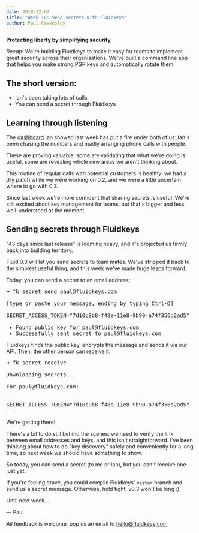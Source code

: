 ```yaml
---
date: 2018-12-07
title: "Week 18: Send secrets with Fluidkeys"
author: Paul Fawkesley
---
```

**Protecting liberty by simplifying security**

_Recap_: We're building Fluidkeys to make it easy for teams to implement great security across their organisations. We’ve built a command line app that helps you make strong PGP keys and automatically rotate them.

## The short version:

* Ian's been taking lots of calls
* You can send a secret through Fluidkeys

## Learning through listening

The [dashboard](https://fluidkeys-dashboard.herokuapp.com) Ian showed last week has put a fire under both of us: Ian's been chasing the numbers and madly arranging phone calls with people.

These are proving valuable: some are validating that what we're doing is useful, some are revealing whole new areas we aren't thinking about.

This routine of regular calls with potential customers is healthy: we had a dry patch while we were working on 0.2, and we were a little uncertain where to go with 0.3.

Since last week we're more confident that sharing secrets *is* useful. We're still excited about key management for teams, but that's bigger and less well-understood at the moment.

## Sending secrets through Fluidkeys

"43 days since last release" is looming heavy, and it's projected us firmly back into building territory.

Fluid 0.3 will let you send secrets to team mates. We've stripped it back to the simplest useful thing, and this week we've made huge leaps forward.

Today, you can send a secret to an email address:

<pre class="terminal">
<span class="prompt">➜</span> fk secret send paul@fluidkeys.com

[type or paste your message, ending by typing Ctrl-D]

<span class="information">SECRET_ACCESS_TOKEN="7d10c9b8-f48e-11e8-9b90-a74f356d2ad5"</span>

 <span class="positive">▸ Found public key for paul@fluidkeys.com</span>
 <span class="positive">▸ Successfully sent secret to paul@fluidkeys.com</span>
</pre>

Fluidkeys finds the public key, encrypts the message and sends it via our API. Then, the other person can receive it:

<pre class="terminal">
<span class="prompt">➜</span> fk secret receive

<span class="information">Downloading secrets...</span>

For paul@fluidkeys.com:

---
SECRET_ACCESS_TOKEN="7d10c9b8-f48e-11e8-9b90-a74f356d2ad5"
---
</pre>

We're getting there!

There's a bit to do still behind the scenes: we need to verify the link between email addresses and keys, and this isn't straightforward. I've been thinking about how to do "key discovery" safely and conveniently for a long time, so next week we should have something to show.

So today, you can send a secret (to me or Ian), but you can't receive one just yet.

If you're feeling brave, you could compile Fluidkeys' `master` branch and send us a secret message. Otherwise, hold tight, v0.3 won't be long :)

Until next week...

— Paul

*All* feedback is welcome, pop us an email to
[hello@fluidkeys.com](mailto:hello@fluidkeys.com)
